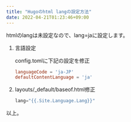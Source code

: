 ```yaml
---
title: "Hugoのhtml langの設定方法"
date: 2022-04-21T01:23:46+09:00
---
```


htmlのlangは未設定なので、lang=jaに設定します。

1. 言語設定

    config.tomlに下記の設定を修正
    ```toml
    languageCode = 'ja-JP'
    defaultContentLanguage = 'ja'
    ```

1. layouts/_default/baseof.html修正
    ```go
    lang="{{.Site.Language.Lang}}"
    ```

以上。